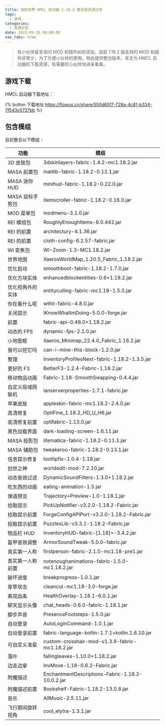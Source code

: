 ```yaml
---
title: 我的世界 HMCL 启动器 1.18.2 整合版资源分享
tags:
  - 游戏
categories:
  - 资源分享
date: 2022-05-26 00:00:00
nav_tabs: true
---
```


> 有小伙伴留言询问 MOD 和插件如何添加，目前 1.18.2 版支持的 MOD 和插件非常少，为了方便小伙伴的使用，特此提供整合版本，本文为 HMCL 启动器的下载资源，有需要的小伙伴快进来看看。

<!-- more -->

## 游戏下载

HMCL 启动器下载地址：

{% button 下载地址 https://flowus.cn/share/550d6017-728a-4c81-b334-7f543c0737bb %}

## 包含模组

目前整合以下模组：

| 功能 | 模组 |
| - | - |
| 3D 皮肤包 | 3dskinlayers-fabric-1.4.2-mc1.18.2.jar |
| MASA 前置包 | malilib-fabric-1.18.2-0.12.1.jar |
| MASA 迷你 HUD | minihud-fabric-1.18.2-0.22.0.jar |
| MASA 鼠标手势包 | itemscroller-fabric-1.18.2-0.16.0.jar |
| MOD 菜单包 | modmenu-3.1.0.jar |
| REI 模组包 | RoughlyEnoughItems-8.0.442.jar |
| REI 的前置 | architectury-4.1.36.jar |
| REI 的前置 | cloth-config-6.2.57-fabric.jar |
| WI 变焦包 | WI-Zoom-1.3-MC1.18.2.jar |
| 世界地图 | XaerosWorldMap_1.20.5_Fabric_1.18.2.jar |
| 优化启动 | smoothboot-fabric-1.18.2-1.7.0.jar |
| 优化方块实体 | enhancedblockentities-0.6+1.18.2.jar |
| 优化视角外的实体 | entityculling-fabric-mc1.18-1.5.0.jar |
| 你在看什么呢 | wthit-fabric-4.8.0.jar |
| 关闭提示 | IKnowWhatImDoing-5.0.0-forge.jar |
| 前置 | fabric-api-0.48.0+1.18.2.jar |
| 动态的 FPS | dynamic-fps-2.1.0.jar |
| 小地图框 | Xaeros_Minimap_22.4.0_Fabric_1.18.2.jar |
| 我可以挖它吗 | can-i-mine-this-block-1.2.0.jar |
| 整理 | InventoryProfilesNext-fabric-1.18.2-1.3.5.jar |
| 更好的 F3 | BetterF3-1.2.4-Fabric-1.18.2.jar |
| 移动物品动画 | Fabric-1.18-SmoothSwapping-0.4.4.jar |
| 自定义局域网联机 | lanserverproperties-1.7.1-fabric.jar |
| 苹果皮肤 | appleskin-fabric-mc1.18.2-2.4.0.jar |
| 高清修复 | OptiFine_1.18.2_HD_U_H6.jar |
| 高清修复前置 | optifabric-1.13.0.jar |
| 黑色加载界面 | dark-loading-screen-1.6.11.jar |
| MASA 投影包 | litematica-fabric-1.18.2-0.11.1.jar |
| MASA 辅助包 | tweakeroo-fabric-1.18.2-0.13.1.jar |
| 信息提示修复 | tooltipfix-1.0.4-1.18.jar |
| 创世之神 | worldedit-mod-7.2.10.jar |
| 动态音效过滤 | DynamicSoundFilters-1.3.0+1.18.2.jar |
| 吃东西的动画 | eating-animation-1.5.jar |
| 弹道预览 | Trajectory+Preview-1.0-1.18.1.jar |
| 拾取提示 | PickUpNotifier-v3.2.0-1.18.2-Fabric.jar |
| 拾取提示前置 | ForgeConfigAPIPort-v3.2.0-1.18.2-Fabric.jar |
| 拾取提示前置 | PuzzlesLib-v3.3.1-1.18.2-Fabric.jar |
| 物品栏 HUD | InventoryHUD-fabric-[1.18]+-3.4.2.jar |
| 盔甲音效调整 | ArmorSoundTweak-5.0.0-fabric.jar |
| 真实第一人称 | firstperson-fabric-2.1.0-mc1.18-pre1.jar |
| 真实第一人称前置 | notenoughanimations-fabric-1.5.0-mc1.18.2.jar |
| 破坏进度 | breakprogress-1.0.1.jar |
| 穿草攻击 | cleancut-mc1.18-3.0-forge.jar |
| 美观血条 | HealthOverlay-1.18.1-6.0.1.jar |
| 聊天显示头像 | chat_heads-0.6.0-fabric-1.18.1.jar |
| 脚步声音 | PresenceFootsteps-1.5.0.jar |
| 自动登录 | AutoLoginCommand-1.0.1.jar |
| 自动登录前置 | fabric-language-kotlin-1.7.1+kotlin.1.6.10.jar |
| 可自定义准星 | custom-crosshair-mod-v1.3.9-fabric-mc1.18.2.jar |
| 落叶 | fallingleaves-1.10.0+1.18.2.jar |
| 边走边拿 | InvMove-1.18-0.6.2-Fabric.jar |
| 附魔描述 | EnchantmentDescriptions-Fabric-1.18.2-10.0.2.jar |
| 附魔描述前置 | Bookshelf-Fabric-1.18.2-13.0.8.jar |
| 音乐 | AllMusic-2.5.11.jar |
| 飞行期间旋转视角 | cool_elytra-1.3.1.jar |